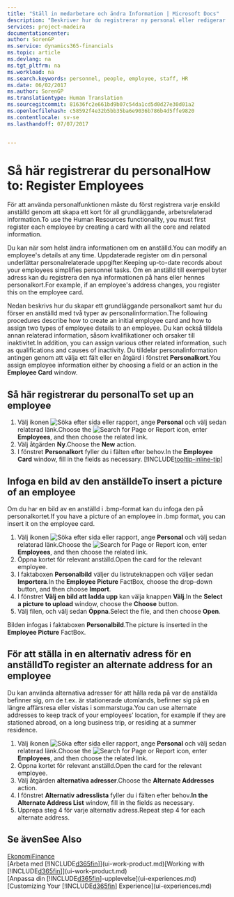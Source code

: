 ```yaml
---
title: "Ställ in medarbetare och ändra Information | Microsoft Docs"
description: "Beskriver hur du registrerar ny personal eller redigerar information för nuvarande anställda."
services: project-madeira
documentationcenter: 
author: SorenGP
ms.service: dynamics365-financials
ms.topic: article
ms.devlang: na
ms.tgt_pltfrm: na
ms.workload: na
ms.search.keywords: personnel, people, employee, staff, HR
ms.date: 06/02/2017
ms.author: SorenGP
ms.translationtype: Human Translation
ms.sourcegitcommit: 81636fc2e661bd9b07c54da1cd5d0d27e30d01a2
ms.openlocfilehash: c58592f4e32b5bb35ba6e9036b786b4d5ffe9820
ms.contentlocale: sv-se
ms.lasthandoff: 07/07/2017


---
```

# <a name="how-to-register-employees"></a><span data-ttu-id="72164-103">Så här registrerar du personal</span><span class="sxs-lookup"><span data-stu-id="72164-103">How to: Register Employees</span></span>
<span data-ttu-id="72164-104">För att använda personalfunktionen måste du först registrera varje enskild anställd genom att skapa ett kort för all grundläggande, arbetsrelaterad information.</span><span class="sxs-lookup"><span data-stu-id="72164-104">To use the Human Resources functionality, you must first register each employee by creating a card with all the core and related information.</span></span>

<span data-ttu-id="72164-105">Du kan när som helst ändra informationen om en anställd.</span><span class="sxs-lookup"><span data-stu-id="72164-105">You can modify an employee's details at any time.</span></span> <span data-ttu-id="72164-106">Uppdaterade register om din personal underlättar personalrelaterade uppgifter.</span><span class="sxs-lookup"><span data-stu-id="72164-106">Keeping up-to-date records about your employees simplifies personnel tasks.</span></span> <span data-ttu-id="72164-107">Om en anställd till exempel byter adress kan du registrera den nya informationen på hans eller hennes personalkort.</span><span class="sxs-lookup"><span data-stu-id="72164-107">For example, if an employee's address changes, you register this on the employee card.</span></span>

<span data-ttu-id="72164-108">Nedan beskrivs hur du skapar ett grundläggande personalkort samt hur du förser en anställd med två typer av personalinformation.</span><span class="sxs-lookup"><span data-stu-id="72164-108">The following procedures describe how to create an initial employee card and how to assign two types of employee details to an employee.</span></span> <span data-ttu-id="72164-109">Du kan också tilldela annan relaterad information, såsom kvalifikationer och orsaker till inaktivitet.</span><span class="sxs-lookup"><span data-stu-id="72164-109">In addition, you can assign various other related information, such as qualifications and causes of inactivity.</span></span> <span data-ttu-id="72164-110">Du tilldelar personalinformation antingen genom att välja ett fält eller en åtgärd i fönstret **Personalkort**.</span><span class="sxs-lookup"><span data-stu-id="72164-110">You assign employee information either by choosing a field or an action in the **Employee Card** window.</span></span>

## <a name="to-set-up-an-employee"></a><span data-ttu-id="72164-111">Så här registrerar du personal</span><span class="sxs-lookup"><span data-stu-id="72164-111">To set up an employee</span></span>
1. <span data-ttu-id="72164-112">Välj ikonen ![Söka efter sida eller rapport](media/ui-search/search_small.png "ikonen Söka efter sida eller rapport"), ange **Personal** och välj sedan relaterad länk.</span><span class="sxs-lookup"><span data-stu-id="72164-112">Choose the ![Search for Page or Report](media/ui-search/search_small.png "Search for Page or Report icon") icon, enter **Employees**, and then choose the related link.</span></span>
2. <span data-ttu-id="72164-113">Välj åtgärden **Ny**.</span><span class="sxs-lookup"><span data-stu-id="72164-113">Choose the **New** action.</span></span>
3. <span data-ttu-id="72164-114">I fönstret **Personalkort** fyller du i fälten efter behov.</span><span class="sxs-lookup"><span data-stu-id="72164-114">In the **Employee Card** window, fill in the fields as necessary.</span></span> [!INCLUDE[tooltip-inline-tip](includes/tooltip-inline-tip_md.md)]

## <a name="to-insert-a-picture-of-an-employee"></a><span data-ttu-id="72164-115">Infoga en bild av den anställde</span><span class="sxs-lookup"><span data-stu-id="72164-115">To insert a picture of an employee</span></span>
<span data-ttu-id="72164-116">Om du har en bild av en anställd i .bmp-format kan du infoga den på personalkortet.</span><span class="sxs-lookup"><span data-stu-id="72164-116">If you have a picture of an employee in .bmp format, you can insert it on the employee card.</span></span>

1. <span data-ttu-id="72164-117">Välj ikonen ![Söka efter sida eller rapport](media/ui-search/search_small.png "ikonen Söka efter sida eller rapport"), ange **Personal** och välj sedan relaterad länk.</span><span class="sxs-lookup"><span data-stu-id="72164-117">Choose the ![Search for Page or Report](media/ui-search/search_small.png "Search for Page or Report icon") icon, enter **Employees**, and then choose the related link.</span></span>
2. <span data-ttu-id="72164-118">Öppna kortet för relevant anställd.</span><span class="sxs-lookup"><span data-stu-id="72164-118">Open the card for the relevant employee.</span></span>
3. <span data-ttu-id="72164-119">I faktaboxen **Personalbild** väljer du listruteknappen och väljer sedan **Importera**.</span><span class="sxs-lookup"><span data-stu-id="72164-119">In the **Employee Picture** FactBox, choose the drop-down button, and then choose **Import**.</span></span>
4. <span data-ttu-id="72164-120">I fönstret **Välj en bild att ladda upp** kan välja knappen **Välj**.</span><span class="sxs-lookup"><span data-stu-id="72164-120">In the **Select a picture to upload** window, choose the **Choose** button.</span></span>
5. <span data-ttu-id="72164-121">Välj filen, och välj sedan **Öppna**.</span><span class="sxs-lookup"><span data-stu-id="72164-121">Select the file, and then choose **Open**.</span></span>

<span data-ttu-id="72164-122">Bilden infogas i faktaboxen **Personalbild**.</span><span class="sxs-lookup"><span data-stu-id="72164-122">The picture is inserted in the **Employee Picture** FactBox.</span></span>

## <a name="to-register-an-alternate-address-for-an-employee"></a><span data-ttu-id="72164-123">För att ställa in en alternativ adress för en anställd</span><span class="sxs-lookup"><span data-stu-id="72164-123">To register an alternate address for an employee</span></span>
<span data-ttu-id="72164-124">Du kan använda alternativa adresser för att hålla reda på var de anställda befinner sig, om de t.ex. är stationerade utomlands, befinner sig på en längre affärsresa eller vistas i sommarstuga.</span><span class="sxs-lookup"><span data-stu-id="72164-124">You can use alternate addresses to keep track of your employees’ location, for example if they are stationed abroad, on a long business trip, or residing at a summer residence.</span></span>

1. <span data-ttu-id="72164-125">Välj ikonen ![Söka efter sida eller rapport](media/ui-search/search_small.png "ikonen Söka efter sida eller rapport"), ange **Personal** och välj sedan relaterad länk.</span><span class="sxs-lookup"><span data-stu-id="72164-125">Choose the ![Search for Page or Report](media/ui-search/search_small.png "Search for Page or Report icon") icon, enter **Employees**, and then choose the related link.</span></span>
2. <span data-ttu-id="72164-126">Öppna kortet för relevant anställd.</span><span class="sxs-lookup"><span data-stu-id="72164-126">Open the card for the relevant employee.</span></span>
3. <span data-ttu-id="72164-127">Välj åtgärden **alternativa adresser**.</span><span class="sxs-lookup"><span data-stu-id="72164-127">Choose the **Alternate Addresses** action.</span></span>
4. <span data-ttu-id="72164-128">I fönstret **Alternativ adresslista** fyller du i fälten efter behov.</span><span class="sxs-lookup"><span data-stu-id="72164-128">**In the Alternate Address List** window, fill in the fields as necessary.</span></span>
5. <span data-ttu-id="72164-129">Upprepa steg 4 för varje alternativ adress.</span><span class="sxs-lookup"><span data-stu-id="72164-129">Repeat step 4 for each alternate address.</span></span>

## <a name="see-also"></a><span data-ttu-id="72164-130">Se även</span><span class="sxs-lookup"><span data-stu-id="72164-130">See Also</span></span>
[<span data-ttu-id="72164-131">Ekonomi</span><span class="sxs-lookup"><span data-stu-id="72164-131">Finance</span></span>](finance.md)  
<span data-ttu-id="72164-132">[Arbeta med [!INCLUDE[d365fin](includes/d365fin_md.md)]](ui-work-product.md)</span><span class="sxs-lookup"><span data-stu-id="72164-132">[Working with [!INCLUDE[d365fin](includes/d365fin_md.md)]](ui-work-product.md)</span></span>  
<span data-ttu-id="72164-133">[Anpassa din [!INCLUDE[d365fin](includes/d365fin_md.md)]-upplevelse](ui-experiences.md)</span><span class="sxs-lookup"><span data-stu-id="72164-133">[Customizing Your [!INCLUDE[d365fin](includes/d365fin_md.md)] Experience](ui-experiences.md)</span></span>

